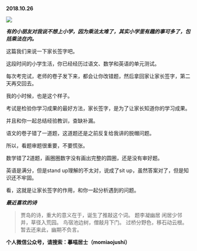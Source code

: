 
          
            
**2018.10.26**



![](//upload-images.jianshu.io/upload_images/51001-0f5b20f769b8c1ee.png)




***有的小朋友对我说不想上小学，因为乘法太难了，其实小学里有趣的事可多了，包括乘法在内。***

这篇我们来说一下家长签字吧。

这段时间的小学生活，你已经经历过语文、数学和英语的单元测试。

每次考完试，老师的卷子发下来，都会让你改错题，然后拿回家让家长签字，第二天再交回去。

我的小时候，也是这个样子。

考试是检验你学习成果的最好方法，家长签字，是为了让家长知道你的学习成果。

并且和你一起总结经验教训，查缺补漏。

语文的卷子错了一道题，这道题还是之前反复给我讲的脱帽问题。

所以，看题审题很重要，不要慌张。

数学错了2道题，画圈圈数字没有画出完整的圆圈，还是没有审好题。

英语是满分，但是stand up理解的不太对，说成了sit up，虽然答案对了，但是知识还不牢固。

看，这就是让家长签字的作用，和你一起分析遇到的问题。


***最近喜欢的诗***
>贾岛的诗，重大的意义在于，诞生了推敲这个词。
题李凝幽居
闲居少邻并，草径入荒园。
鸟宿池边树，僧敲月下门。
过桥分野色，移石动云根。
暂去还来此，幽期不负言。




**个人微信公众号，请搜索：摹喵居士（momiaojushi）**

          
        